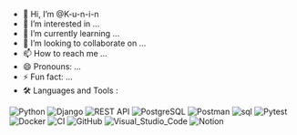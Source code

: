 - 👋 Hi, I’m @K-u-n-i-n
- 👀 I’m interested in ...
- 🌱 I’m currently learning ...
- 💞️ I’m looking to collaborate on ...
- 📫 How to reach me ...
- 😄 Pronouns: ...
- ⚡ Fun fact: ...
- 🛠  Languages and Tools :
  
![Python](https://github.com/user-attachments/assets/d3233e33-244c-4f91-b69f-ba7020f917c7)
![Django](https://github.com/user-attachments/assets/07897537-7b97-4c35-acec-3c4e50b0b67c)
![REST API](https://github.com/user-attachments/assets/e525f49d-3bf1-476f-8e81-525f79bb326e)
![PostgreSQL](https://github.com/user-attachments/assets/d6f31be9-b55a-4ef8-8ba8-c4843d89db59)
![Postman](https://github.com/user-attachments/assets/c89362a3-110a-48e7-929f-14ac4a8b37f8)
![sql](https://github.com/user-attachments/assets/ab4d6988-f9b6-4b28-a0ba-360941c45bc0)
![Pytest](https://github.com/user-attachments/assets/42252b38-f7b9-46e8-a150-fbe51ed4e2b1)
![Docker](https://github.com/user-attachments/assets/02ae5614-3d01-42a8-8e5e-70e46085d6ab)
![CI](https://github.com/user-attachments/assets/db5a02bd-c1f4-4127-8b36-bb3aa44a2034)
![GitHub](https://github.com/user-attachments/assets/3d752b7f-7bd5-49a5-a293-5527f86032b2)
![Visual_Studio_Code](https://github.com/user-attachments/assets/beb8f0cb-bbc6-44b4-9621-ff3b682f7401)
![Notion](https://github.com/user-attachments/assets/e96a2f1b-cf94-4338-91c1-2e6aeac9f40f)






<!---
K-u-n-i-n/K-u-n-i-n is a ✨ special ✨ repository because its `README.md` (this file) appears on your GitHub profile.
You can click the Preview link to take a look at your changes.
--->
